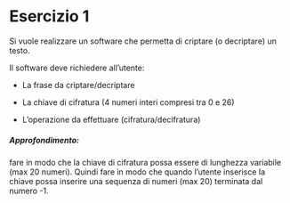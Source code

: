 # Esercizio 1

Si vuole realizzare un software che permetta di criptare (o decriptare) un testo.

Il software deve richiedere all’utente:

* La frase da criptare/decriptare

* La chiave di cifratura (4 numeri interi compresi tra 0 e 26)

* L’operazione da effettuare (cifratura/decifratura)

##### Approfondimento:
fare in modo che la chiave di cifratura possa essere di lunghezza
variabile (max 20 numeri).
Quindi fare in modo che quando l’utente inserisce Ia
chiave possa inserire una sequenza di numeri (max 20) terminata dal numero -1.